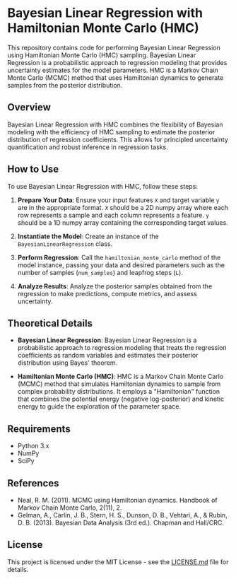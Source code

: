 # Bayesian Linear Regression with Hamiltonian Monte Carlo (HMC)

This repository contains code for performing Bayesian Linear Regression using Hamiltonian Monte Carlo (HMC) sampling. Bayesian Linear Regression is a probabilistic approach to regression modeling that provides uncertainty estimates for the model parameters. HMC is a Markov Chain Monte Carlo (MCMC) method that uses Hamiltonian dynamics to generate samples from the posterior distribution.

## Overview

Bayesian Linear Regression with HMC combines the flexibility of Bayesian modeling with the efficiency of HMC sampling to estimate the posterior distribution of regression coefficients. This allows for principled uncertainty quantification and robust inference in regression tasks.

## How to Use

To use Bayesian Linear Regression with HMC, follow these steps:

1. **Prepare Your Data**: Ensure your input features `X` and target variable `y` are in the appropriate format. `X` should be a 2D numpy array where each row represents a sample and each column represents a feature. `y` should be a 1D numpy array containing the corresponding target values.

2. **Instantiate the Model**: Create an instance of the `BayesianLinearRegression` class.

3. **Perform Regression**: Call the `hamiltonian_monte_carlo` method of the model instance, passing your data and desired parameters such as the number of samples (`num_samples`) and leapfrog steps (`L`).

4. **Analyze Results**: Analyze the posterior samples obtained from the regression to make predictions, compute metrics, and assess uncertainty.

## Theoretical Details

- **Bayesian Linear Regression**: Bayesian Linear Regression is a probabilistic approach to regression modeling that treats the regression coefficients as random variables and estimates their posterior distribution using Bayes' theorem.

- **Hamiltonian Monte Carlo (HMC)**: HMC is a Markov Chain Monte Carlo (MCMC) method that simulates Hamiltonian dynamics to sample from complex probability distributions. It employs a "Hamiltonian" function that combines the potential energy (negative log-posterior) and kinetic energy to guide the exploration of the parameter space.

## Requirements

- Python 3.x
- NumPy
- SciPy

## References

- Neal, R. M. (2011). MCMC using Hamiltonian dynamics. Handbook of Markov Chain Monte Carlo, 2(11), 2.
- Gelman, A., Carlin, J. B., Stern, H. S., Dunson, D. B., Vehtari, A., & Rubin, D. B. (2013). Bayesian Data Analysis (3rd ed.). Chapman and Hall/CRC.

## License

This project is licensed under the MIT License - see the [LICENSE.md](LICENSE.md) file for details.
